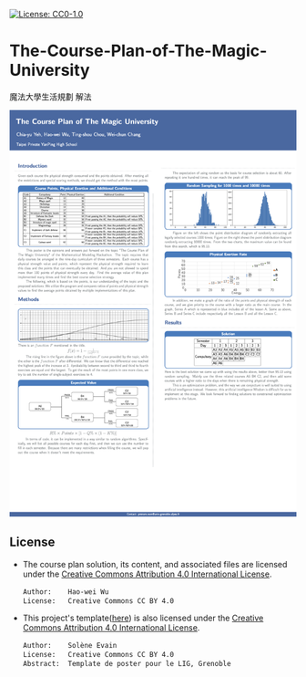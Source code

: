 [![License: CC0-1.0](https://img.shields.io/badge/License-CC0%201.0-lightgrey.svg)](http://creativecommons.org/publicdomain/zero/1.0/)
# The-Course-Plan-of-The-Magic-University
魔法大學生活規劃 解法

![image](https://github.com/User-Howard/The-Course-Plan-of-The-Magic-University/blob/main/output.png)


## License

- The course plan solution, its content, and associated files are licensed under the [Creative Commons Attribution 4.0 International License](https://creativecommons.org/licenses/by/4.0/).
  ```
  Author:    Hao-wei Wu
  License:   Creative Commons CC BY 4.0
  ```
- This project's template([here](https://www.overleaf.com/latex/templates/template-poster-lig/pkzbbxqqvmhy)) is also licensed under the [Creative Commons Attribution 4.0 International License](https://creativecommons.org/licenses/by/4.0/).
  ```
  Author:    Solène Evain
  License:   Creative Commons CC BY 4.0
  Abstract:  Template de poster pour le LIG, Grenoble
  ```
